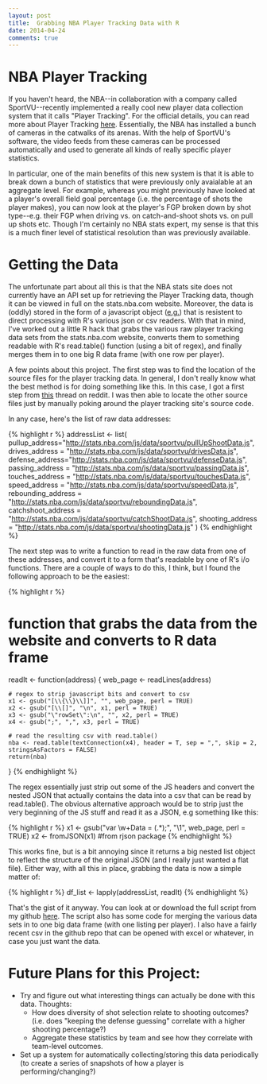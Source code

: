 ```yaml
---
layout: post
title:  Grabbing NBA Player Tracking Data with R
date: 2014-04-24
comments: true 
---
```


# NBA Player Tracking

If you haven't heard, the NBA--in collaboration with a company called SportVU--recently implemented a really cool new player data collection system that it calls "Player Tracking". For the official details, you can read more about Player Tracking [here](http://stats.nba.com/playerTracking.html). Essentially, the NBA has installed a bunch of cameras in the catwalks of its arenas. With the help of SportVU's software, the video feeds from these cameras can be processed automatically and used to generate all kinds of really specific player statistics. 

In particular, one of the main benefits of this new system is that it is able to break down a bunch of statistics that were previously only avaialable at an aggregate level. For example, whereas you might previously have looked at a player's overall field goal percentage (i.e. the percentage of shots the player makes), you can now look at the player's FGP broken down by shot type--e.g. their FGP when driving vs. on catch-and-shoot shots vs. on pull up shots etc. Though I'm certainly no NBA stats expert, my sense is that this is a much finer level of statistical resolution than was previously available.   

# Getting the Data

The unfortunate part about all this is that the NBA stats site does not currently have an API set up for retrieving the Player Tracking data, though it can be viewed in full on the stats.nba.com website. Moreover, the data is (oddly) stored in the form of a javascript object ([e.g.](http://stats.nba.com/js/data/sportvu/pullUpShootData.js)) that is resistent to direct processing with R's various json or csv readers. With that in mind, I've worked out a little R hack that grabs the various raw player tracking data sets from the stats.nba.com website, converts them to something readable with R's read.table() function (using a bit of regex), and finally merges them in to one big R data frame (with one row per player).

A few points about this project. The first step was to find the location of the source files for the player tracking data. In general, I don't really know what the best method is for doing something like this. In this case, I got a first step from [this](http://www.reddit.com/r/rstats/comments/1r9nv5/scraping_javascript_from_new_nba_data_source/) thread on reddit. I was then able to locate the other source files just by manually poking around the player tracking site's source code. 

In any case, here's the list of raw data addresses: 


{% highlight r %}
addressList <- list(
pullup_address="http://stats.nba.com/js/data/sportvu/pullUpShootData.js", drives_address = "http://stats.nba.com/js/data/sportvu/drivesData.js",		defense_address="http://stats.nba.com/js/data/sportvu/defenseData.js",	passing_address = "http://stats.nba.com/js/data/sportvu/passingData.js", 
touches_address = "http://stats.nba.com/js/data/sportvu/touchesData.js", 
speed_address = "http://stats.nba.com/js/data/sportvu/speedData.js", rebounding_address = "http://stats.nba.com/js/data/sportvu/reboundingData.js", 
catchshoot_address = "http://stats.nba.com/js/data/sportvu/catchShootData.js", 
shooting_address = "http://stats.nba.com/js/data/sportvu/shootingData.js"
)
{% endhighlight %}

The next step was to write a function to read in the raw data from one of these addresses, and convert it to a form that's readable by one of R's i/o functions. There are a couple of ways to do this, I think, but I found the following approach to be the easiest: 

{% highlight r %}
# function that grabs the data from the website and converts to R data frame
readIt <- function(address) {
    web_page <- readLines(address)
    
    # regex to strip javascript bits and convert to csv
    x1 <- gsub("[\\{\\}\\]]", "", web_page, perl = TRUE)
    x2 <- gsub("[\\[]", "\n", x1, perl = TRUE)
    x3 <- gsub("\"rowSet\":\n", "", x2, perl = TRUE)
    x4 <- gsub(";", ",", x3, perl = TRUE)
    
    # read the resulting csv with read.table()
    nba <- read.table(textConnection(x4), header = T, sep = ",", skip = 2, stringsAsFactors = FALSE)
    return(nba)
}
{% endhighlight %}


The regex essentially just strip out some of the JS headers and convert the nested JSON that actually contains the data into a csv that can be read by read.table(). The obvious alternative approach would be to strip just the very beginning of the JS stuff and read it as a JSON, e.g something like this:


{% highlight r %}
x1 <- gsub("var \\w+Data = (.*);", "\\1", web_page, perl = TRUE)
x2 <- fromJSON(x1)  #from rjson package
{% endhighlight %}


This works fine, but is a bit annoying since it returns a big nested list object to reflect the structure of the original JSON (and I really just wanted a flat file). Either way, with all this in place, grabbing the data is now a simple matter of:


{% highlight r %}
df_list <- lapply(addressList, readIt)
{% endhighlight %}


That's the gist of it anyway. You can look at or download the full script from my github [here](https://github.com/Fossj117/NBAdata.git). The script also has some code for merging the various data sets in to one big data frame (with one listing per player). I also have a fairly recent csv in the github repo that can be opened with excel or whatever, in case you just want the data. 

# Future Plans for this Project: 

* Try and figure out what interesting things can actually be done with this data. Thoughts:
	* How does diversity of shot selection relate to shooting outcomes? (i.e. does "keeping the defense guessing" correlate with a higher shooting percentage?)
    * Aggregate these statistics by team and see how they correlate with team-level outcomes.
* Set up a system for automatically collecting/storing this data periodically (to create a series of snapshots of how a player is performing/changing?)